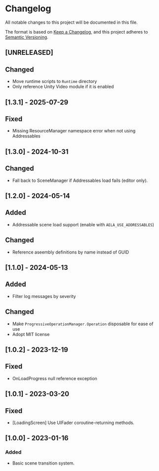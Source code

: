 # Changelog

All notable changes to this project will be documented in this file.

The format is based on [Keep a Changelog](https://keepachangelog.com/en/1.0.0/),
and this project adheres to [Semantic Versioning](https://semver.org/spec/v2.0.0.html).

## [UNRELEASED]

## Changed

- Move runtime scripts to `Runtime` directory
- Only reference Unity Video module if it is enabled

## [1.3.1] - 2025-07-29

## Fixed

- Missing ResourceManager namespace error when not using Addressables

## [1.3.0] - 2024-10-31

## Changed

- Fall back to SceneManager if Addressables load fails (editor only).

## [1.2.0] - 2024-05-14

## Added

- Addressable scene load support (enable with `AELA_USE_ADDRESSABLES`)

## Changed

- Reference aseembly definitions by name instead of GUID

## [1.1.0] - 2024-05-13

## Added

- Filter log messages by severity

## Changed

- Make `ProgressiveOperationManager.Operation` disposable for ease of use
- Adopt MIT license

## [1.0.2] - 2023-12-19

## Fixed

- OnLoadProgress null reference exception

## [1.0.1] - 2023-03-20

## Fixed

- [LoadingScreen] Use UIFader coroutine-returning methods.

## [1.0.0] - 2023-01-16

### Added

- Basic scene transition system.
